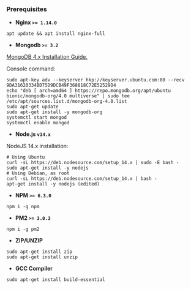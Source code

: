 ### Prerequisites

- **Nginx `>= 1.14.0`**

```shell
apt update && apt install nginx-full
```

- **Mongodb `>= 3.2`**

[MongoDB 4.x Installation Guide.](https://docs.mongodb.com/manual/tutorial/install-mongodb-on-ubuntu/)

Console command:

```
sudo apt-key adv --keyserver hkp://keyserver.ubuntu.com:80 --recv 9DA31620334BD75D9DCB49F368818C72E52529D4
echo "deb [ arch=amd64 ] https://repo.mongodb.org/apt/ubuntu bionic/mongodb-org/4.0 multiverse" | sudo tee /etc/apt/sources.list.d/mongodb-org-4.0.list
sudo apt-get update
sudo apt-get install -y mongodb-org
systemctl start mongod
systemctl enable mongod
```

- **Node.js `v14.x`**

NodeJS 14.x installation:

```shell
# Using Ubuntu
curl -sL https://deb.nodesource.com/setup_14.x | sudo -E bash -
sudo apt-get install -y nodejs
# Using Debian, as root
curl -sL https://deb.nodesource.com/setup_14.x | bash -
apt-get install -y nodejs (edited)
```

- **NPM `>= 6.3.0`**

```shell
npm i -g npm
```

- **PM2 `>= 3.0.3`**

```shell
npm i -g pm2
```

- **ZIP/UNZIP**

```shell
sudo apt-get install zip
sudo apt-get install unzip
```

- **GCC Compiler**

```shell
sudo apt-get install build-essential
```
